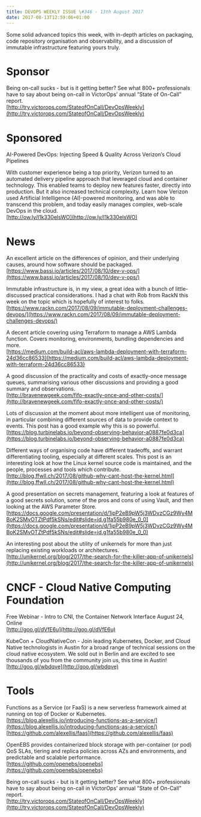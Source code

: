 ```yaml
---
title: DEVOPS WEEKLY ISSUE \#346 - 13th August 2017 
date: 2017-08-13T12:59:06+01:00
---
```


Some solid advanced topics this week, with in-depth articles on packaging, code repository organisation and observability, and a discussion of immutable infrastructure featuring yours truly.

Sponsor
======

Being on-call sucks - but is it getting better? See what 800+ professionals have to say about being on-call in VictorOps’ annual “State of On-Call” report.
<br>[http://try.victorops.com/StateofOnCall/DevOpsWeekly](http://try.victorops.com/StateofOnCall/DevOpsWeekly)


Sponsored
========

AI-Powered DevOps: Injecting Speed & Quality Across Verizon’s Cloud Pipelines

With customer experience being a top priority, Verizon turned to an automated delivery pipeline approach that leveraged cloud and container technology. This enabled teams to deploy new features faster, directly into production. But it also increased technical complexity. Learn how Verizon used Artificial Intelligence (AI)-powered monitoring, and was able to transcend this problem, and today easily manages complex, web-scale DevOps in the cloud.
<br>[http://ow.ly/I1k330elsWO](http://ow.ly/I1k330elsWO)


News
====

An excellent article on the differences of opinion, and their underlying causes, around how software should be packaged.
<br>[https://www.bassi.io/articles/2017/08/10/dev-v-ops/](https://www.bassi.io/articles/2017/08/10/dev-v-ops/)


Immutable infrastructure is, in my view, a great idea with a bunch of little-discussed practical considerations. I had a chat with Rob from RackN this week on the topic which is hopefully of interest to folks.
<br>[https://www.rackn.com/2017/08/09/immutable-deployment-challenges-devops/](https://www.rackn.com/2017/08/09/immutable-deployment-challenges-devops/)


A decent article covering using Terraform to manage a AWS Lambda function. Covers monitoring, environments, bundling dependencies and more.
<br>[https://medium.com/build-acl/aws-lambda-deployment-with-terraform-24d36cc86533](https://medium.com/build-acl/aws-lambda-deployment-with-terraform-24d36cc86533)


A good discussion of the practicality and costs of exactly-once message queues, summarising various other discussions and providing a good summary and observations.
<br>[http://bravenewgeek.com/fifo-exactly-once-and-other-costs/](http://bravenewgeek.com/fifo-exactly-once-and-other-costs/)


Lots of discussion at the moment about more intelligent use of monitoring, in particular combining different sources of data to provide context to events. This post has a good example why this is so powerful.
<br>[https://blog.turbinelabs.io/beyond-observing-behavior-a0887fe0d3ca](https://blog.turbinelabs.io/beyond-observing-behavior-a0887fe0d3ca)


Different ways of organising code have different tradeoffs, and warrant differentiating tooling, especially at different scales. This post is an interesting look at how the Linux kernel source code is maintained, and the people, processes and tools which contribute.
<br>[http://blog.ffwll.ch/2017/08/github-why-cant-host-the-kernel.html](http://blog.ffwll.ch/2017/08/github-why-cant-host-the-kernel.html)


A good presentation on secrets management, featuring a look at features of a good secrets solution, some of the pros and cons of using Vault, and then looking at the AWS Parameter Store.
<br>[https://docs.google.com/presentation/d/1ipP2eB9pW5j3WDvzCGz9Wy4MBoK2SMvOTZtPdf5kSNs/edit#slide=id.g1fa55b980e_0_0](https://docs.google.com/presentation/d/1ipP2eB9pW5j3WDvzCGz9Wy4MBoK2SMvOTZtPdf5kSNs/edit#slide=id.g1fa55b980e_0_0)


An interesting post about the utility of unikernels for more than just replacing existing workloads or architectures.
<br>[http://unikernel.org/blog/2017/the-search-for-the-killer-app-of-unikernels](http://unikernel.org/blog/2017/the-search-for-the-killer-app-of-unikernels)


CNCF - Cloud Native Computing Foundation
====

Free Webinar - Intro to CNI, the Container Network Interface
August 24, Online
<br>[http://goo.gl/dVfE6u](http://goo.gl/dVfE6u)


KubeCon + CloudNativeCon - Join leading Kubernetes, Docker, and Cloud Native technologists in Austin for a broad range of technical sessions on the cloud native ecosystem. We sold out in Berlin and are excited to see thousands of you from the community join us, this time in Austin!
<br>[http://goo.gl/wbdqve](http://goo.gl/wbdqve)


Tools
=====

Functions as a Service (or FaaS) is a new serverless framework aimed at running on top of Docker or Kubernetes.
<br>[https://blog.alexellis.io/introducing-functions-as-a-service/](https://blog.alexellis.io/introducing-functions-as-a-service/)
<br>[https://github.com/alexellis/faas](https://github.com/alexellis/faas)


OpenEBS provides containerized block storage with per-container (or pod) QoS SLAs, tiering and replica policies across AZs and environments, and predictable and scalable performance.
<br>[https://github.com/openebs/openebs](https://github.com/openebs/openebs)



Being on-call sucks - but is it getting better? See what 800+ professionals have to say about being on-call in VictorOps’ annual “State of On-Call” report.
<br>[http://try.victorops.com/StateofOnCall/DevOpsWeekly](http://try.victorops.com/StateofOnCall/DevOpsWeekly)



